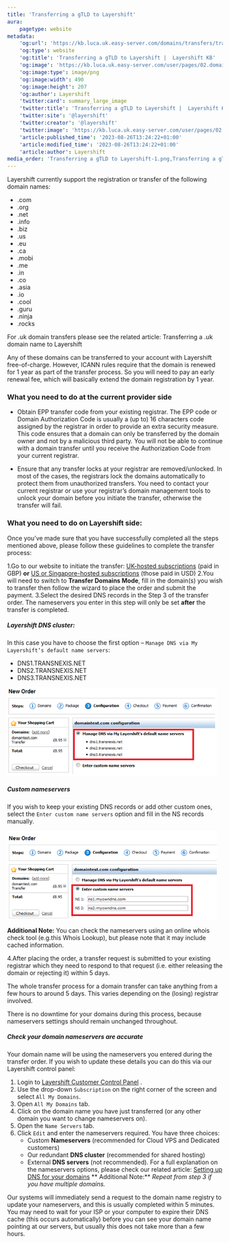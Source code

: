 ```yaml
---
title: 'Transferring a gTLD to Layershift'
aura:
    pagetype: website
metadata:
    'og:url': 'https://kb.luca.uk.easy-server.com/domains/transfers/transferring-a-gtld-to-layershift'
    'og:type': website
    'og:title': 'Transferring a gTLD to Layershift |  Layershift KB'
    'og:image': 'https://kb.luca.uk.easy-server.com/user/pages/02.domains/transfers/02.transferring-a-gtld-to-layershift/Transferring a gTLD to Layershift-1.png'
    'og:image:type': image/png
    'og:image:width': 490
    'og:image:height': 207
    'og:author': Layershift
    'twitter:card': summary_large_image
    'twitter:title': 'Transferring a gTLD to Layershift |  Layershift KB'
    'twitter:site': '@layershift'
    'twitter:creator': '@layershift'
    'twitter:image': 'https://kb.luca.uk.easy-server.com/user/pages/02.domains/transfers/02.transferring-a-gtld-to-layershift/Transferring a gTLD to Layershift-1.png'
    'article:published_time': '2023-08-26T13:24:22+01:00'
    'article:modified_time': '2023-08-26T13:24:22+01:00'
    'article:author': Layershift
media_order: 'Transferring a gTLD to Layershift-1.png,Transferring a gTLD to Layershift-2.png'
---
```


Layershift currently support the registration or transfer of the following domain names:

* .com
* .org
* .net
* .info
* .biz
* .us
* .eu
* .ca
* .mobi
* .me
* .in
* .co
* .asia
* .io
* .cool
* .guru
* .ninja
* .rocks

For .uk domain transfers please see the related article: Transferring a .uk domain name to Layershift

Any of these domains can be transferred to your account with Layershift free-of-charge. However, ICANN rules require that the domain is renewed for 1 year as part of the transfer process. So you will need to pay an early renewal fee, which will basically extend the domain registration by 1 year.

### What you need to do at the current provider side

* Obtain EPP transfer code from your existing registrar.
The EPP code or Domain Authorization Code is usually a (up to) 16 characters code assigned by the registrar in order to provide an extra security measure. This code ensures that a domain can only be transferred by the domain owner and not by a malicious third party. You will not be able to continue with a domain transfer until you receive the Authorization Code from your current registrar.

* Ensure that any transfer locks at your registrar are removed/unlocked.
In most of the cases, the registrars lock the domains automatically to protect them from unauthorized transfers. You need to contact your current registrar or use your registrar’s domain management tools to unlock your domain before you initiate the transfer, otherwise the transfer will fail.

### What you need to do on Layershift side:

Once you’ve made sure that you have successfully completed all the steps mentioned above, please follow these guidelines to complete the transfer process:

1.Go to our website to initiate the transfer: [UK-hosted subscriptions](https://buy.layershift.com/uk/domains.php) (paid in GBP) **or** [US or Singapore-hosted subscriptions](https://buy.layershift.com/us/domains.php) (those paid in USD)
2.You will need to switch to **Transfer Domains Mode**, fill in the domain(s) you wish to transfer then follow the wizard to place the order and submit the payment.
3.Select the desired DNS records in the Step 3 of the transfer order. The nameservers you enter in this step will only be set **after** the transfer is completed.

##### Layershift DNS cluster:

In this case you have to choose the first option – `Manage DNS via My Layershift’s default name servers`:

* DNS1.TRANSNEXIS.NET
* DNS2.TRANSNEXIS.NET
* DNS3.TRANSNEXIS.NET

![Transferring%20a%20gTLD%20to%20Layershift-1](Transferring%20a%20gTLD%20to%20Layershift-1.png "Transferring%20a%20gTLD%20to%20Layershift-1")

##### Custom nameservers

If you wish to keep your existing DNS records or add other custom ones, select the `Enter custom name servers` option and fill in the NS records manually.

![Transferring%20a%20gTLD%20to%20Layershift-2](Transferring%20a%20gTLD%20to%20Layershift-2.png "Transferring%20a%20gTLD%20to%20Layershift-2")

**Additional Note:** You can check the nameservers using an online whois check tool (e.g.this Whois Lookup), but please note that it may include cached information.

4.After placing the order, a transfer request is submitted to your existing registrar which they need to respond to that request (i.e. either releasing the domain or rejecting it) within 5 days.

The whole transfer process for a domain transfer can take anything from a few hours to around 5 days. This varies depending on the (losing) registrar involved.

There is no downtime for your domains during this process, because nameservers settings should remain unchanged throughout.

##### Check your domain nameservers are accurate

Your domain name will be using the nameservers you entered during the transfer order. If you wish to update these details you can do this via our Layershift control panel:

1. Login to [Layershift Customer Control Panel](https://control.layershift.com/) .
2. Use the drop-down `Subscription` on the right corner of the screen and select `All My Domains`.
3. Open `All My Domains` tab.
4. Click on the domain name you have just transferred (or any other domain you want to change nameservers on).
5. Open the `Name Servers` tab.
6. Click `Edit` and enter the nameservers required. You have three choices:
	* Custom **Nameservers** (recommended for Cloud VPS and Dedicated customers)
	* Our redundant **DNS cluster** (recommended for shared hosting)
	* External **DNS servers** (not recommended).
    For a full explanation on the nameservers options, please check our related article: [Setting up DNS for your domains](https://kb.layershift.com/setting-up-dns-for-your-domains)
    **
Additional Note:** _Repeat from step 3 if you have multiple domains._

Our systems will immediately send a request to the domain name registry to update your nameservers, and this is usually completed within 5 minutes. You may need to wait for your ISP or your computer to expire their DNS cache (this occurs automatically) before you can see your domain name pointing at our servers, but usually this does not take more than a few hours.

